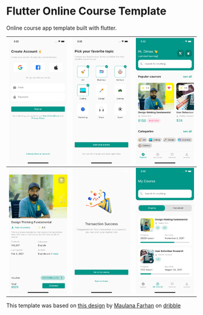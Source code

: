 # Flutter Online Course Template

Online course app template built with flutter.

| ![](assets/screenshots/screenshot1.png) | ![](assets/screenshots/screenshot2.png) | ![](assets/screenshots/screenshot3.png) |
|:---:|:---:|:---:|
| ![](assets/screenshots/screenshot4.png) | ![](assets/screenshots/screenshot5.png) | ![](assets/screenshots/screenshot6.png) |

This template was based on [this design](https://dribbble.com/shots/15930996-Secoola-Online-Course-Mobile-UI-Kit) by [Maulana Farhan](https://dribbble.com/maulanafaa) on [dribble](https://dribbble.com)

